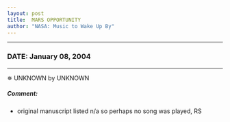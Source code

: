 ```yaml
---
layout: post
title:  MARS OPPORTUNITY
author: "NASA: Music to Wake Up By"
---
```


----
### DATE: January 08, 2004
----
✵ UNKNOWN by UNKNOWN

##### Comment:
* original manuscript listed n/a so perhaps no song was played, RS
